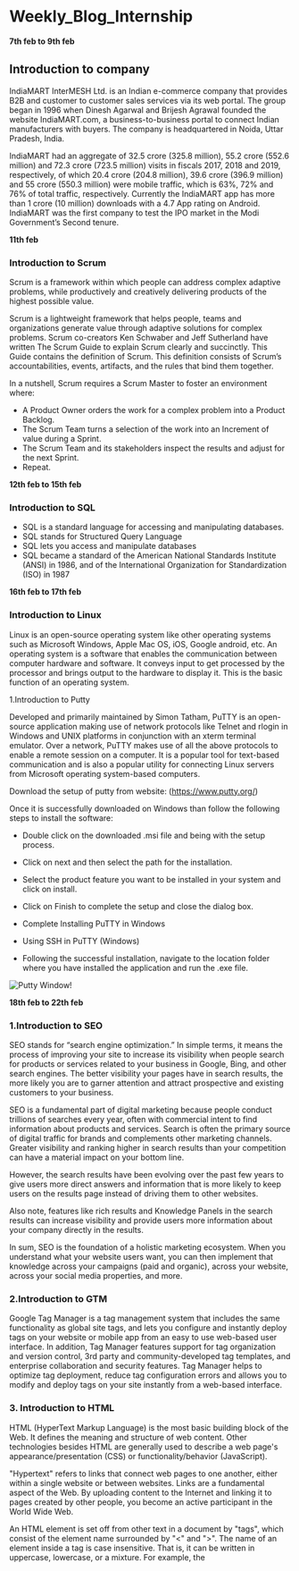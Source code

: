 # Weekly_Blog_Internship


**7th feb to 9th feb**

## Introduction to company

IndiaMART InterMESH Ltd. is an Indian e-commerce company that provides B2B
and customer to customer sales services via its web portal. The group began in 1996
when Dinesh Agarwal and Brijesh Agrawal founded the website IndiaMART.com, a
business-to-business portal to connect Indian manufacturers with buyers. The
company is headquartered in Noida, Uttar Pradesh, India.

IndiaMART had an aggregate of 32.5 crore (325.8 million), 55.2 crore (552.6 million)
and 72.3 crore (723.5 million) visits in fiscals 2017, 2018 and 2019, respectively, of
which 20.4 crore (204.8 million), 39.6 crore (396.9 million) and 55 crore (550.3
million) were mobile traffic, which is 63%, 72% and 76% of total traffic, respectively.
Currently the IndiaMART app has more than 1 crore (10 million) downloads with a
4.7 App rating on Android.
IndiaMART was the first company to test the IPO market in the Modi Government’s
Second tenure.

**11th feb**

### Introduction to Scrum

Scrum is a framework within which people can address complex adaptive problems, while productively and creatively delivering products of the highest possible value.

Scrum is a lightweight framework that helps people, teams and organizations generate value through adaptive solutions for complex problems. Scrum co-creators Ken Schwaber and Jeff Sutherland have written The Scrum Guide to explain Scrum clearly and succinctly.  This Guide contains the definition of Scrum. This definition consists of Scrum’s accountabilities, events, artifacts, and the rules that bind them together. 

In a nutshell, Scrum requires a Scrum Master to foster an environment where:
- A Product Owner orders the work for a complex problem into a Product Backlog.
- The Scrum Team turns a selection of the work into an Increment of value during a Sprint.
- The Scrum Team and its stakeholders inspect the results and adjust for the next Sprint.
- Repeat.

**12th feb to 15th feb**

### Introduction to SQL

- SQL is a standard language for accessing and manipulating databases.
- SQL stands for Structured Query Language
- SQL lets you access and manipulate databases
- SQL became a standard of the American National Standards Institute (ANSI) in 1986, and of the International Organization for Standardization (ISO) in 1987

**16th feb to 17th feb**

### Introduction to Linux

Linux is an open-source operating system like other operating systems such as Microsoft Windows, Apple Mac OS, iOS, Google android, etc. An operating system is a software that enables the communication between computer hardware and software. It conveys input to get processed by the processor and brings output to the hardware to display it. This is the basic function of an operating system.

 1.Introduction to Putty
 
Developed and primarily maintained by Simon Tatham, PuTTY is an open-source application making use of network protocols like Telnet and rlogin in Windows and UNIX platforms in conjunction with an xterm terminal emulator. Over a network, PuTTY makes use of all the above protocols to enable a remote session on a computer. It is a popular tool for text-based communication and is also a popular utility for connecting Linux servers from Microsoft operating system-based computers.

Download the setup of putty from website:
(https://www.putty.org/)

Once it is successfully downloaded on Windows than follow the following steps to install the software:

- Double click on the downloaded .msi file and being with the setup process.

- Click on next and then select the path for the installation.

- Select the product feature you want to be installed in your system and click on install.

- Click on Finish to complete the setup and close the dialog box.

- Complete Installing PuTTY in Windows

- Using SSH in PuTTY (Windows)

- Following the successful installation, navigate to the location folder where you have installed the application and run the .exe file.

![Putty Window!](https://www.puttygen.com/wp-content/uploads/2019/01/Putty-Configuration.png "Putty Window")
 
**18th feb to 22th feb**


### 1.Introduction to SEO

SEO stands for “search engine optimization.” In simple terms, it means the process of improving your site to increase its visibility when people search for products or services related to your business in Google, Bing, and other search engines. The better visibility your pages have in search results, the more likely you are to garner attention and attract prospective and existing customers to your business.

SEO is a fundamental part of digital marketing because people conduct trillions of searches every year, often with commercial intent to find information about products and services. Search is often the primary source of digital traffic for brands and complements other marketing channels. Greater visibility and ranking higher in search results than your competition can have a material impact on your bottom line.

However, the search results have been evolving over the past few years to give users more direct answers and information that is more likely to keep users on the results page instead of driving them to other websites.

Also note, features like rich results and Knowledge Panels in the search results can increase visibility and provide users more information about your company directly in the results.

In sum, SEO is the foundation of a holistic marketing ecosystem. When you understand what your website users want, you can then implement that knowledge across your campaigns (paid and organic), across your website, across your social media properties, and more.

### 2.Introduction to GTM

Google Tag Manager is a tag management system that includes the same functionality as global site tags, and lets you configure and instantly deploy tags on your website or mobile app from an easy to use web-based user interface. In addition, Tag Manager features support for tag organization and version control, 3rd party and community-developed tag templates, and enterprise collaboration and security features.
Tag Manager helps to optimize tag deployment, reduce tag configuration errors and allows you to modify and deploy tags on your site instantly from a web-based interface.


### 3. Introduction to HTML

HTML (HyperText Markup Language) is the most basic building block of the Web. It defines the meaning and structure of web content. Other technologies besides HTML are generally used to describe a web page's appearance/presentation (CSS) or functionality/behavior (JavaScript).

"Hypertext" refers to links that connect web pages to one another, either within a single website or between websites. Links are a fundamental aspect of the Web. By uploading content to the Internet and linking it to pages created by other people, you become an active participant in the World Wide Web.

An HTML element is set off from other text in a document by "tags", which consist of the element name surrounded by "<" and ">". The name of an element inside a tag is case insensitive. That is, it can be written in uppercase, lowercase, or a mixture. For example, the <title> tag can be written as <Title>, <TITLE>, or in any other way. However, the convention and recommended practice is to write tags in lowercase.

**23th feb to 24th feb**

### Introduction to Javascript

JavaScript, often abbreviated JS, is a programming language that is one of the core technologies of the World Wide Web, alongside HTML and CSS. Over 97% of websites use JavaScript on the client side for web page behavior, often incorporating third-party libraries.All major web browsers have a dedicated JavaScript engine to execute the code on users' devices.JavaScript is a high-level, often just-in-time compiled language that conforms to the ECMAScript standard. It has dynamic typing, prototype-based object-orientation, and first-class functions. It is multi-paradigm, supporting event-driven, functional, and imperative programming styles. It has application programming interfaces (APIs) for working with text, dates, regular expressions, standard data
structures, and the Document Object Model (DOM).

**25th feb to 28th feb**

### Introduction to React

React is a JavaScript library for building user interfaces.React is used to build single-page applications.React allows us to create reusable UI components.React is an open source, JavaScript library for developing user interface (UI) in web application. React is developed and released by Facebook. Facebook is continuously working on the React library and enhancing it by fixing bugs and introducing new features. This tutorial starts with the architecture of React, how-to guide to setup projects, creating components, JSX and then walks through advanced concepts like state management, form programming, routing and finally conclude with step by step working example.


**1st mar**

### Introduction to NodeJs
 
Node.js is a very powerful JavaScript-based platform built on Google Chrome's JavaScript V8 Engine. It is used to develop I/O intensive web applications like video streaming sites, single-page applications, and other web applications. Node.js is open source, completely free, and used by thousands of developers around the world.Node.js is a server-side platform built on Google Chrome's JavaScript Engine (V8 Engine). Node.js was developed by Ryan Dahl in 2009.Node.js is an open source, cross-platform runtime environment for developing server-side and networking applications. Node.js applications are written in JavaScript, and can be run within the Node.js runtime on OS X, Microsoft Windows, and Linux.Node.js also provides a rich library of various JavaScript modules which simplifies the development of web applications using Node.js to a great extent.
 
 **3rd mar to 11th mar**
 
 ### Technical Session 
 
In this week we learned about working of different departments in indiamart and different tech stack used in Indiamart.Following are the different technologies used in Indiamart:
 - PHP
 - Oracle,Postgres,Cassandra
 - DotNet
 - React
 - Kafka
 - NodeJs
 - SEO and Google Analytics
 - Power BI
 - Golang
 
 **14 mar**
 
 ## Inroduction to OpenProject
 
- Web – based project management tool
- Open Source project application
- Mostly used for lot of collaborative features such as project planning, timeline reports, task management and more.
- Helps to obtain a (visual) overview in operating complex projects.
 
 ![image](https://user-images.githubusercontent.com/43844898/170640364-36c62889-13de-4115-b43e-e48a468ceb48.png)


 
 
 





